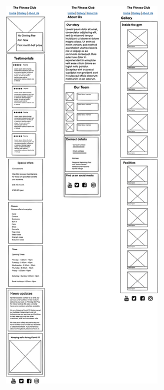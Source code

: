 ![Mobile phone Wireframe](https://github.com/MukhtarMalal/The-Fitness-Club/blob/master/docs/Wireframes/Smart%20Phone%20Wireframe.png)
